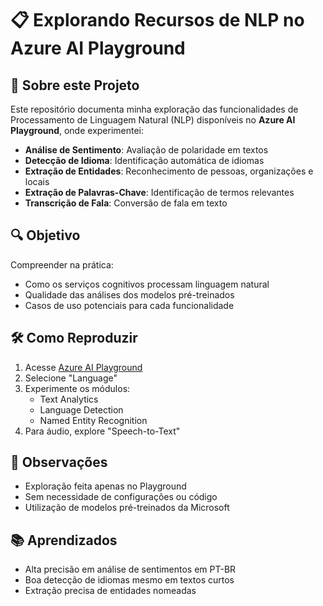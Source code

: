 # 📋 Explorando Recursos de NLP no Azure AI Playground

## 🌟 Sobre este Projeto
Este repositório documenta minha exploração das funcionalidades de Processamento de Linguagem Natural (NLP) disponíveis no **Azure AI Playground**, onde experimentei:

- **Análise de Sentimento**: Avaliação de polaridade em textos
- **Detecção de Idioma**: Identificação automática de idiomas
- **Extração de Entidades**: Reconhecimento de pessoas, organizações e locais
- **Extração de Palavras-Chave**: Identificação de termos relevantes
- **Transcrição de Fala**: Conversão de fala em texto

## 🔍 Objetivo
Compreender na prática:
- Como os serviços cognitivos processam linguagem natural
- Qualidade das análises dos modelos pré-treinados
- Casos de uso potenciais para cada funcionalidade

## 🛠️ Como Reproduzir
1. Acesse [Azure AI Playground](https://playground.azure.com/)
2. Selecione "Language"
3. Experimente os módulos:
   - Text Analytics
   - Language Detection
   - Named Entity Recognition
4. Para áudio, explore "Speech-to-Text"

## 📌 Observações
- Exploração feita apenas no Playground
- Sem necessidade de configurações ou código
- Utilização de modelos pré-treinados da Microsoft

## 📚 Aprendizados
- Alta precisão em análise de sentimentos em PT-BR
- Boa detecção de idiomas mesmo em textos curtos
- Extração precisa de entidades nomeadas

